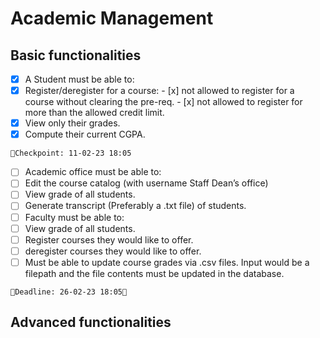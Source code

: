 # Academic Management

## Basic functionalities
- [x]  A Student must be able to: 
  - [x]  Register/deregister for a course:
    - [x]  not allowed to register for a course without clearing the pre-req.
    - [x]  not allowed to register for more than the allowed credit limit.
  - [x]  View only their grades.
  - [x]  Compute their current CGPA. 

   ```📍Checkpoint: 11-02-23 18:05```

- [ ]  Academic office must be able to:
  - [ ]  Edit the course catalog (with username Staff Dean’s office)
  - [ ]  View grade of all students.
  - [ ]  Generate transcript (Preferably a .txt file) of students.
- [ ]  Faculty must be able to:
  - [ ]  View grade of all students.
  - [ ]  Register courses they would like to offer.
  - [ ]  deregister courses they would like to offer.
  - [ ]  Must be able to update course grades via .csv files. Input would be a filepath and the file
contents must be updated in the database.

  ```👹Deadline: 26-02-23 18:05👺```

## Advanced functionalities